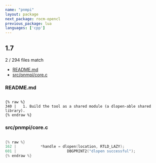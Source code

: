 ```yaml
---
name: "pnmpi"
layout: package
next_package: rocm-opencl
previous_package: lua
languages: ['cpp']
---
```

## 1.7
2 / 294 files match

 - [README.md](#readmemd)
 - [src/pnmpi/core.c](#srcpnmpicorec)

### README.md

```

{% raw %}
340 |   1. Build the tool as a shared module (a dlopen-able shared library).
{% endraw %}

```
### src/pnmpi/core.c

```cpp

{% raw %}
162 |           *handle = dlopen(location, RTLD_LAZY);
601 |                       DBGPRINT2("dlopen successful");
{% endraw %}

```